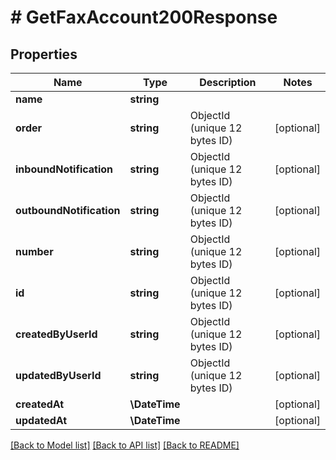 # # GetFaxAccount200Response

## Properties

Name | Type | Description | Notes
------------ | ------------- | ------------- | -------------
**name** | **string** |  |
**order** | **string** | ObjectId (unique 12 bytes ID) | [optional]
**inboundNotification** | **string** | ObjectId (unique 12 bytes ID) | [optional]
**outboundNotification** | **string** | ObjectId (unique 12 bytes ID) | [optional]
**number** | **string** | ObjectId (unique 12 bytes ID) | [optional]
**id** | **string** | ObjectId (unique 12 bytes ID) | [optional]
**createdByUserId** | **string** | ObjectId (unique 12 bytes ID) | [optional]
**updatedByUserId** | **string** | ObjectId (unique 12 bytes ID) | [optional]
**createdAt** | **\DateTime** |  | [optional]
**updatedAt** | **\DateTime** |  | [optional]

[[Back to Model list]](../../README.md#models) [[Back to API list]](../../README.md#endpoints) [[Back to README]](../../README.md)
